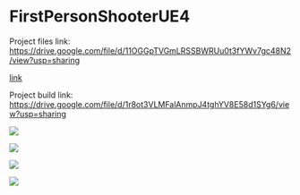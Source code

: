 # FirstPersonShooterUE4

Project files link:
https://drive.google.com/file/d/11OGGpTVGmLRSSBWRUu0t3fYWv7gc48N2/view?usp=sharing

[link](https://drive.google.com/file/d/11OGGpTVGmLRSSBWRUu0t3fYWv7gc48N2/view?usp=sharing)

Project build link:
https://drive.google.com/file/d/1r8ot3VLMFalAnmpJ4tghYV8E58d1SYg6/view?usp=sharing

![](https://imgur.com/3PKNSiS.png)

![](https://imgur.com/Hi7P7wY.png)

![](https://imgur.com/5KjqDVB.png)

![](https://imgur.com/U6FkxKW.png)
